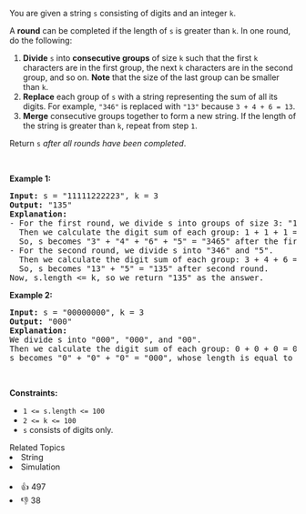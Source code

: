 <p>You are given a string <code>s</code> consisting of digits and an integer <code>k</code>.</p>

<p>A <strong>round</strong> can be completed if the length of <code>s</code> is greater than <code>k</code>. In one round, do the following:</p>

<ol> 
 <li><strong>Divide</strong> <code>s</code> into <strong>consecutive groups</strong> of size <code>k</code> such that the first <code>k</code> characters are in the first group, the next <code>k</code> characters are in the second group, and so on. <strong>Note</strong> that the size of the last group can be smaller than <code>k</code>.</li> 
 <li><strong>Replace</strong> each group of <code>s</code> with a string representing the sum of all its digits. For example, <code>"346"</code> is replaced with <code>"13"</code> because <code>3 + 4 + 6 = 13</code>.</li> 
 <li><strong>Merge</strong> consecutive groups together to form a new string. If the length of the string is greater than <code>k</code>, repeat from step <code>1</code>.</li> 
</ol>

<p>Return <code>s</code> <em>after all rounds have been completed</em>.</p>

<p>&nbsp;</p> 
<p><strong class="example">Example 1:</strong></p>

<pre>
<strong>Input:</strong> s = "11111222223", k = 3
<strong>Output:</strong> "135"
<strong>Explanation:</strong> 
- For the first round, we divide s into groups of size 3: "111", "112", "222", and "23".
  ​​​​​Then we calculate the digit sum of each group: 1 + 1 + 1 = 3, 1 + 1 + 2 = 4, 2 + 2 + 2 = 6, and 2 + 3 = 5. 
&nbsp; So, s becomes "3" + "4" + "6" + "5" = "3465" after the first round.
- For the second round, we divide s into "346" and "5".
&nbsp; Then we calculate the digit sum of each group: 3 + 4 + 6 = 13, 5 = 5. 
&nbsp; So, s becomes "13" + "5" = "135" after second round. 
Now, s.length &lt;= k, so we return "135" as the answer.
</pre>

<p><strong class="example">Example 2:</strong></p>

<pre>
<strong>Input:</strong> s = "00000000", k = 3
<strong>Output:</strong> "000"
<strong>Explanation:</strong> 
We divide s into "000", "000", and "00".
Then we calculate the digit sum of each group: 0 + 0 + 0 = 0, 0 + 0 + 0 = 0, and 0 + 0 = 0. 
s becomes "0" + "0" + "0" = "000", whose length is equal to k, so we return "000".
</pre>

<p>&nbsp;</p> 
<p><strong>Constraints:</strong></p>

<ul> 
 <li><code>1 &lt;= s.length &lt;= 100</code></li> 
 <li><code>2 &lt;= k &lt;= 100</code></li> 
 <li><code>s</code> consists of digits only.</li> 
</ul>

<div><div>Related Topics</div><div><li>String</li><li>Simulation</li></div></div><br><div><li>👍 497</li><li>👎 38</li></div>